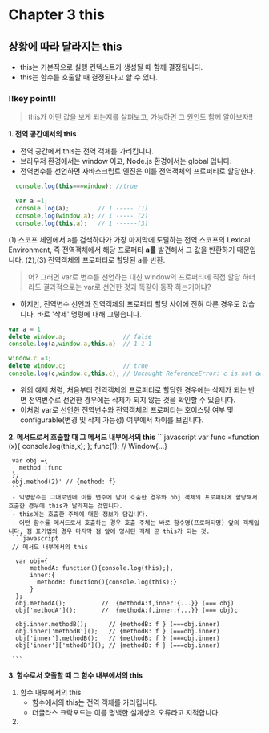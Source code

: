 # Chapter 3 this
## 상황에 따라 달라지는 this
- this는 기본적으로 실행 컨텍스트가 생성될 때 함께 결정됩니다.
- this는 함수를 호출할 때 결정된다고 할 수 있다.

### **!!key point!!**

> this가 어떤 값을 보게 되는지를 살펴보고, 가능하면 그 원인도 함께 알아보자!!


**1. 전역 공간에서의 this**
  - 전역 공간에서 this는 전역 객체를 가리킵니다.
  - 브라우저 환경에서는 window 이고, Node.js 환경에서는 global 입니다.
  - 전역변수를 선언하면 자바스크립트 엔진은 이를 전역객체의 프로퍼티로 할당한다.
  ```javascript
    console.log(this===window); //true 
  ```
  ```javascript
    var a =1;
    console.log(a);        // 1 ----- (1)
    console.log(window.a); // 1 ----- (2)
    console.log(this.a);   // 1 ------(3)
  ```
  (1) 스코프 체인에서 a를 검색하다가 가장 마지막에 도달하는 전역 스코프의 Lexical Environment, 즉 전역객체에서 해당
  프로퍼티 **a를** 발견해서 그 값을 반환하기 때문입니다.
  (2),(3) 전역객체의 프로퍼티로 할당된 a를 반환.
     
  > 어? 그러면 var로 변수를 선언하는 대신 window의 프로퍼티에 직접 할당 하더라도 결과적으로는 var로 선언한 것과 똑같이 동작 하는거아냐?
  
   
  - 하지만, 전역변수 선언과 전역객체의 프로퍼티 할당 사이에 전혀 다른 경우도 있습니다. 바로 '삭제' 명령에 대해 그렇습니다.
                                                                                                                                                  
  ```javascript
  var a = 1
  delete window.a;                // false
  console.log(a,window.a,this.a)  // 1 1 1
   ```
  ```javascript
  window.c =3;
  delete window.c;                // true
  console.log(c,window.c,this.c); // Uncaught ReferenceError: c is not defined
  ```
  
  - 위의 예제 처럼, 처음부터 전역객체의 프로퍼티로 할당한 경우에는 삭제가 되는 반면 전역변수로 선언한 경우에는 삭제가 되지 않는 것을 확인할 수 있습니다.
  - 이처럼 var로 선언한 전역변수와 전역객체의 프로퍼티는 호이스팅 여부 및 configurable(변경 및 삭제 가능성) 여부에서 차이를 보입니다. 
      
**2. 메서드로서 호출할 때 그 메서드 내부에서의 this**
     ```javascript
     var func =function (x){
       console.log(this,x);
     };
     func(1);    // Window{...} 

     var obj ={
       method :func
     };
     obj.method(2)' // {method: f} 
     ```
     - 익명함수는 그대로인데 이를 변수에 담아 호출한 경우와 obj 객체의 프로퍼티에 할당해서 호출한 경우에 this가 달라지는 것입니다.
     - this에는 호출한 주체에 대한 정보가 담깁니다.
     - 어떤 함수를 메서드로서 호출하는 경우 호출 주체는 바로 함수명(프로퍼티명) 앞의 객체입니다, 점 표기법의 경우 마지막 점 앞에 명시된 객체 곧 this가 되는 것.
     ```javascript
     // 메서드 내부에서의 this

      var obj={
          methodA: function(){console.log(this);},
          inner:{
            methodB: function(){console.log(this);}
          }
      };
      obj.methodA();          //  {methodA:f,inner:{...}} (=== obj)
      obj['methodA']();       //  {methodA:f,inner:{...}} (=== obj)c

      obj.inner.methodB();      // {methodB: f } (===obj.inner)
      obj.inner['methodB']();   // {methodB: f } (===obj.inner)
      obj['inner'].methodB();   // {methodB: f } (===obj.inner)
      obj['inner']['mthodB'](); // {methodB: f } (===obj.inner)
      
     ```

**3. 함수로서 호출할 때 그 함수 내부에서의 this**      
1) 함수 내부에서의 this
   + 함수에서의 this는 전역 객체를 가리킵니다.
   + 더글라스 크락포드는 이를 명백한 설계상의 오류라고 지적합니다.
2) 
    
    

